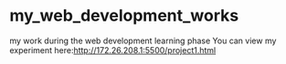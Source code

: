 # my_web_development_works
my work during the web development learning phase
You can view my experiment here:http://172.26.208.1:5500/project1.html
